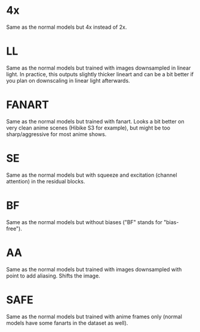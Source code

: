 # 4x
Same as the normal models but 4x instead of 2x.

# LL
Same as the normal models but trained with images downsampled in linear light. In practice, this outputs slightly thicker lineart and can be a bit better if you plan on downscaling in linear light afterwards.

# FANART
Same as the normal models but trained with fanart. Looks a bit better on very clean anime scenes (Hibike S3 for example), but might be too sharp/aggressive for most anime shows.

# SE
Same as the normal models but with squeeze and excitation (channel attention) in the residual blocks.

# BF
Same as the normal models but without biases ("BF" stands for "bias-free").

# AA
Same as the normal models but trained with images downsampled with point to add aliasing. Shifts the image.

# SAFE
Same as the normal models but trained with anime frames only (normal models have some fanarts in the dataset as well).
